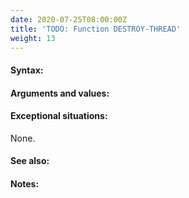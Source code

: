 ```yaml
---
date: 2020-07-25T08:00:00Z
title: 'TODO: Function DESTROY-THREAD'
weight: 13
---
```


#### Syntax:

#### Arguments and values:

#### Exceptional situations:

None.

#### See also:

#### Notes:
